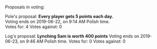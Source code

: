 Proposals in voting:

Pole's proposal: **Every player gets 5 points each day.**  
Voting ends on 2019-06-22, on 9:14 AM Polish time.  
Votes for: 4
Votes against: 0

Log's proposal: **Lynching Sam is worth 400 points**
Voting ends on 2019-06-23, on 9:46 AM Polish time.
Votes for: 0
Votes against: 0
